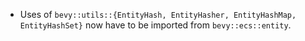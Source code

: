 - Uses of `bevy::utils::{EntityHash, EntityHasher, EntityHashMap, EntityHashSet}` now have to be imported from `bevy::ecs::entity`.

